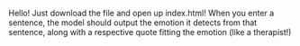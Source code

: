 Hello!  Just download the file and open up index.html!  When you enter a sentence, the model should output the emotion it detects from that sentence, along with a respective quote fitting the emotion (like a therapist!)
